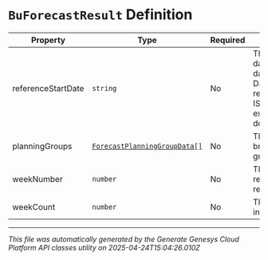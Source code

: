 # `BuForecastResult` Definition

| Property | Type | Required | Description |
|----------|------|----------|-------------|
| referenceStartDate | `string` | No | The reference start date for interval-based data for this forecast. Date time is represented as an ISO-8601 string. For example: yyyy-MM-ddTHH:mm:ss[.mmm]Z |
| planningGroups | [`ForecastPlanningGroupData[]`](forecastplanninggroupdata-definition.md) | No | The forecast data broken up by planning group |
| weekNumber | `number` | No | The week number represented by this response |
| weekCount | `number` | No | The number of weeks in this forecast |

---

*This file was automatically generated by the Generate Genesys Cloud Platform API classes utility on 2025-04-24T15:04:26.010Z*